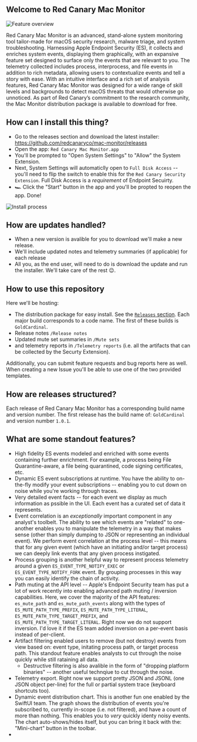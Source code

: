 ## Welcome to Red Canary Mac Monitor
![Feature overview](https://github.com/redcanaryco/mac-monitor/blob/First-Release-Roadrunner-Build/Resources/FeatureSummary.png?raw=true)

Red Canary Mac Monitor is an advanced, stand-alone system monitoring tool tailor-made for macOS security research, malware triage, and system troubleshooting. Harnessing Apple Endpoint Security (ES), it collects and enriches system events, displaying them graphically, with an expansive feature set designed to surface only the events that are relevant to you. The telemetry collected includes process, interprocess, and file events in addition to rich metadata, allowing users to contextualize events and tell a story with ease. With an intuitive interface and a rich set of analysis features, Red Canary Mac Monitor was designed for a wide range of skill levels and backgrounds to detect macOS threats that would otherwise go unnoticed. As part of Red Canary’s commitment to the research community, the Mac Monitor distribution package is available to download for free.

## How can I install this thing?
* Go to the releases section and download the latest installer: https://github.com/redcanaryco/mac-monitor/releases
* Open the app: `Red Canary Mac Monitor.app`
* You'll be prompted to "Open System Settings" to "Allow" the System Extension.
* Next, System Settings will automaticlly open to `Full Disk Access` -- you'll need to flip the switch to enable this for the `Red Canary Security Extension`. Full Disk Access is a *requirement* of Endpoint Secuirty.
* 🏎️ Click the "Start" button in the app and you'll be propted to reopen the app. Done!

![Install process](https://github.com/redcanaryco/mac-monitor/blob/First-Release-Roadrunner-Build/Resources/Install.png?raw=true)


## How are updates handled?
* When a new version is avalible for you to download we'll make a new release.
* We'll include updated notes and telemetry summaries (if applicable) for each release
* All you, as the end user, will need to do is download the update and run the installer. We'll take care of the rest 😉.


## How to use this repository
Here we'll be hosting:
* The distribution package for easy install. See the [`Releases` section](https://github.com/redcanaryco/mac-monitor/releases/). Each major build corresponds to a code name. The first of these builds is `GoldCardinal`.
* Release notes `/Release notes`
* Updated mute set summaries in `/Mute sets`
* and telemetry reports in `/Telemetry reports` (i.e. all the artifacts that can be collected by the Securty Extension).

Additionally, you can submit feature requests and bug reports here as well. When creating a new Issue you'll be able to use one of the two provided templates.


## How are releases structured?
Each release of Red Canary Mac Monitor has a corresponding build name and version number. The first release has the build name of: `GoldCardinal` and version number `1.0.1`.


## What are some standout features?
- High fidelity ES events modeled and enriched with some events containing further enrichment. For example, a process being File Quarantine-aware, a file being quarantined, code signing certificates, etc.
- Dynamic ES event subscriptions at runtime. You have the ability to on-the-fly modify your event subscriptions -- enabling you to cut down on noise while you're working through traces.
- Very detailed event facts -- for each event we display as much information as pssible in the UI. Each event has a curated set of data it represents.
- Event correlation is an *exceptionally* important component in any analyst's toolbelt. The ability to see which events are "related" to one-another enables you to manipulate the telemetry in a way that makes sense (other than simply dumping to JSON or representing an individual event). We perform event correlation at the process level -- this means that for any given event (which have an initiating and/or target process) we can deeply link events that any given process instigated. 
- Process grouping is another helpful way to represent process telemetry around a given `ES_EVENT_TYPE_NOTIFY_EXEC` or `ES_EVENT_TYPE_NOTIFY_FORK` event. By grouping processes in this way you can easily identify the chain of activity.
- Path muting at the API level -- Apple's Endpoint Security team has put a lot of work recently into enabling advanced path muting / inversion capabilities. Here, we cover the majority of the API features: `es_mute_path` and `es_mute_path_events` along with the types of `ES_MUTE_PATH_TYPE_PREFIX`, `ES_MUTE_PATH_TYPE_LITERAL`, `ES_MUTE_PATH_TYPE_TARGET_PREFIX`, and `ES_MUTE_PATH_TYPE_TARGET_LITERAL`. Right now we do not support inversion. I'd love it if the ES team added inversion on a per-event basis instead of per-client.
- Artifact filtering enabled users to remove (but not destroy) events from view based on: event type, initating process path, or target process path. This standout feature enables analysts to cut through the noise quickly while still rataining all data.
  - Destructive filtering is also avalible in the form of "dropping platform binaries" -- another useful technqiue to cut through the noise.
- Telemetry export. Right now we support pretty JSON and JSONL (one JSON object per-line) for the full or partial system trace (keyboard shortcuts too).
- Dynamic event distribution chart. This is another fun one enabled by the SwiftUI team. The graph shows the distribution of events you're subscribed to, currently in-scope (i.e. not filtered), and have a count of more than nothing. This enables you to *very* quickly identy noisy events. The chart auto-shows/hides itself, but you can bring it back with the: "Mini-chart" button in the toolbar.
- 
